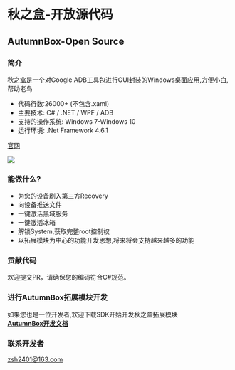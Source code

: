# 秋之盒-开放源代码
## AutumnBox-Open Source
### 简介
秋之盒是一个对Google ADB工具包进行GUI封装的Windows桌面应用,方便小白,帮助老鸟
- 代码行数:26000+ (不包含.xaml)
- 主要技术: C# / .NET / WPF / ADB
- 支持的操作系统: Windows 7-Windows 10
- 运行环境: .Net Framework 4.6.1

[官网](http://www.atmb.top)   

![](https://s2.ax1x.com/2020/03/03/34mXNt.png)

### 能做什么?
* 为您的设备刷入第三方Recovery
* 向设备推送文件
* 一键激活黑域服务
* 一键激活冰箱
* 解锁System,获取完整root控制权
* 以拓展模块为中心的功能开发思想,将来将会支持越来越多的功能

### 贡献代码
欢迎提交PR，请确保您的编码符合C#规范。

### 进行AutumnBox拓展模块开发
如果您也是一位开发者,欢迎下载SDK开始开发秋之盒拓展模块    
[**AutumnBox开发文档**](https://github.com/zsh2401/AutumnBox/wiki/zh_CN_AutumnBox%E5%BC%80%E5%8F%91%E6%96%87%E6%A1%A3)

### 联系开发者
zsh2401@163.com